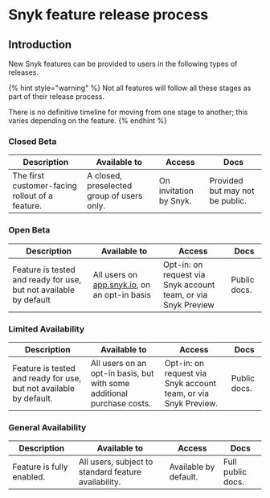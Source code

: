 # Snyk feature release process

## Introduction

New Snyk features can be provided to users in the following types of releases.

{% hint style="warning" %}
Not all features will follow all these stages as part of their release process.

There is no definitive timeline for moving from one stage to another; this varies depending on the feature.
{% endhint %}

### Closed Beta

| Description                                     | Available to                               | Access                 | Docs                            |
| ----------------------------------------------- | ------------------------------------------ | ---------------------- | ------------------------------- |
| The first customer-facing rollout of a feature. | A closed, preselected group of users only. | On invitation by Snyk. | Provided but may not be public. |

### Open Beta

| Description                                                       | Available to                                                        | Access                                                        | Docs         |
| ----------------------------------------------------------------- | ------------------------------------------------------------------- | ------------------------------------------------------------- | ------------ |
| Feature is tested and ready for use, but not available by default | All users on [app.snyk.io](http://app.snyk.io/), on an opt-in basis | Opt-in: on request via Snyk account team, or via Snyk Preview | Public docs. |

### Limited Availability

| Description                                                        | Available to                                                           | Access                                                         | Docs         |
| ------------------------------------------------------------------ | ---------------------------------------------------------------------- | -------------------------------------------------------------- | ------------ |
| Feature is tested and ready for use, but not available by default. | All users on an opt-in basis, but with some additional purchase costs. | Opt-in: on request via Snyk account team, or via Snyk Preview. | Public docs. |

### General Availability

| Description               | Available to                                         | Access                | Docs              |
| ------------------------- | ---------------------------------------------------- | --------------------- | ----------------- |
| Feature is fully enabled. | All users, subject to standard feature availability. | Available by default. | Full public docs. |
